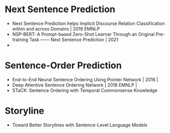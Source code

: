# Next Sentence Prediction
- Next Sentence Prediction helps Implicit Discourse Relation Classification within and across Domains | 2019 EMNLP
- NSP-BERT: A Prompt-based Zero-Shot Learner Through an Original Pre-training Task —— Next Sentence Prediction | 2021 
- 


# Sentence-Order Prediction
- End-to-End Neural Sentence Ordering Using Pointer Network | 2016 | 
- Deep Attentive Sentence Ordering Network | 2018 EMNLP |
- STaCK: Sentence Ordering with Temporal Commonsense Knowledge 


# Storyline
- Toward Better Storylines with Sentence-Level Language Models

